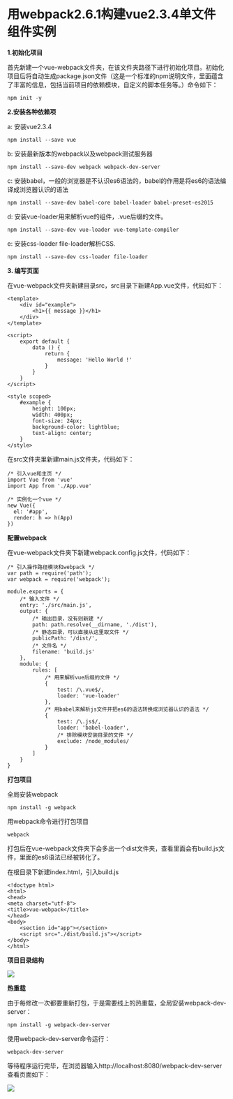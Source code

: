 # 用webpack2.6.1构建vue2.3.4单文件组件实例


**1.初始化项目**

首先新建一个vue-webpack文件夹，在该文件夹路径下进行初始化项目。初始化项目后将自动生成package.json文件（这是一个标准的npm说明文件，里面蕴含了丰富的信息，包括当前项目的依赖模块，自定义的脚本任务等。）命令如下：

    npm init -y 
    
**2.安装各种依赖项**
  
a: 安装vue2.3.4

    npm install --save vue
    
b: 安装最新版本的webpack以及webpack测试服务器

    npm install --save-dev webpack webpack-dev-server

c: 安装babel，一般的浏览器是不认识es6语法的，babel的作用是将es6的语法编译成浏览器认识的语法

    npm install --save-dev babel-core babel-loader babel-preset-es2015
    
d: 安装vue-loader用来解析vue的组件，.vue后缀的文件。

    npm install --save-dev vue-loader vue-template-compiler
    
e: 安装css-loader file-loader解析CSS.

    npm install --save-dev css-loader file-loader 
    
**3. 编写页面**

在vue-webpack文件夹新建目录src，src目录下新建App.vue文件，代码如下：

    <template>
        <div id="example">
            <h1>{{ message }}</h1>
        </div>
    </template>
    
    <script>
        export default {
            data () {
                return {
                    message: 'Hello World !'
                }
            }
        }
    </script>
    
    <style scoped>
        #example {
            height: 100px;
            width: 400px;
            font-size: 24px;
            background-color: lightblue;
            text-align: center;
        }
    </style>
    

在src文件夹里新建main.js文件夹，代码如下：


    /* 引入vue和主页 */
    import Vue from 'vue'
    import App from './App.vue'
    
    /* 实例化一个vue */
    new Vue({
      el: '#app',
      render: h => h(App)
    })
 

**配置webpack**

在vue-webpack文件夹下新建webpack.config.js文件，代码如下：

    /* 引入操作路径模块和webpack */
    var path = require('path');
    var webpack = require('webpack');
    
    module.exports = {
        /* 输入文件 */
        entry: './src/main.js',
        output: {
            /* 输出目录，没有则新建 */
            path: path.resolve(__dirname, './dist'),
            /* 静态目录，可以直接从这里取文件 */
            publicPath: '/dist/',
            /* 文件名 */
            filename: 'build.js'
        },
        module: {
            rules: [
                /* 用来解析vue后缀的文件 */
                {
                    test: /\.vue$/,
                    loader: 'vue-loader'
                },
                /* 用babel来解析js文件并把es6的语法转换成浏览器认识的语法 */
                {
                    test: /\.js$/,
                    loader: 'babel-loader',
                    /* 排除模块安装目录的文件 */
                    exclude: /node_modules/
                }
            ]
        }
    }
 

**打包项目**

全局安装webpack

    npm install -g webpack

用webpack命令进行打包项目

    webpack

打包后在vue-webpack文件夹下会多出一个dist文件夹，查看里面会有build.js文件，里面的es6语法已经被转化了。



在根目录下新建index.html，引入build.js

    <!doctype html>
    <html>
    <head>
    <meta charset="utf-8">
    <title>vue-webpack</title>
    </head>
    <body>
        <section id="app"></section>
        <script src="./dist/build.js"></script>
    </body>
    </html>
 
**项目目录结构**

![](https://yxyuxuan.github.io/WeiXinErrorImages/vue-webpack1.png)

**热重载**

由于每修改一次都要重新打包，于是需要线上的热重载，全局安装webpack-dev-server：

    npm install -g webpack-dev-server 
    
使用webpack-dev-server命令运行：

    webpack-dev-server 
    
等待程序运行完毕，在浏览器输入http://localhost:8080/webpack-dev-server　查看页面如下：

![](https://yxyuxuan.github.io/WeiXinErrorImages/vue-webpack.png)
